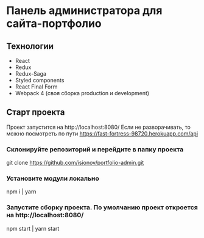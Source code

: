 # Панель администратора для сайта-портфолио

## Технологии

- React
- Redux
- Redux-Saga
- Styled components
- React Final Form
- Webpack 4 (своя сборка production и development)

## Старт проекта

Проект запустится на http://localhost:8080/
Если не разворачивать, то можно посмотреть по пути https://fast-fortress-98720.herokuapp.com/api

### Склонируйте репозиторий и перейдите в папку проекта

git clone https://github.com/isionov/portfolio-admin.git

### Установите модули локально

npm i | yarn

### Запустите сборку проекта. По умолчанию проект откроется на http://localhost:8080/

npm start | yarn start
